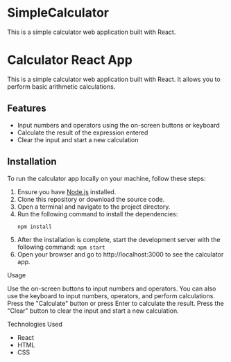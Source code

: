# SimpleCalculator
This is a simple calculator web application built with React.
# Calculator React App

This is a simple calculator web application built with React. It allows you to perform basic arithmetic calculations.

## Features

- Input numbers and operators using the on-screen buttons or keyboard
- Calculate the result of the expression entered
- Clear the input and start a new calculation

## Installation

To run the calculator app locally on your machine, follow these steps:

1. Ensure you have [Node.js](https://nodejs.org/) installed.
2. Clone this repository or download the source code.
3. Open a terminal and navigate to the project directory.
4. Run the following command to install the dependencies:
   ```bash
   npm install 
5. After the installation is complete, start the development server with the following command:
  `npm start`
6. Open your browser and go to http://localhost:3000 to see the calculator app.

Usage

Use the on-screen buttons to input numbers and operators.
You can also use the keyboard to input numbers, operators, and perform calculations.
Press the "Calculate" button or press Enter to calculate the result.
Press the "Clear" button to clear the input and start a new calculation.

Technologies Used
* React
* HTML
* CSS














